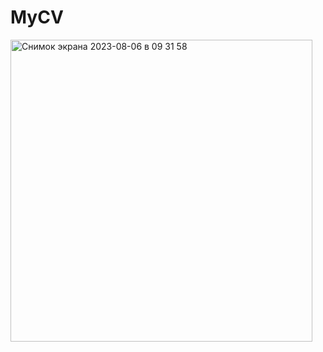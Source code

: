 # MyCV



<img width="483" alt="Снимок экрана 2023-08-06 в 09 31 58" src="https://github.com/guzeradimaz/MyCV/assets/127554918/48c9be02-8cbc-4c32-980d-dd13e0ea06bf">
